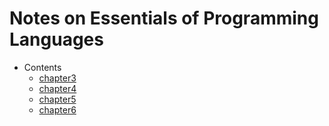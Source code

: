 Notes on Essentials of Programming Languages
============================================

- Contents
  - [chapter3](ch03/README.md)
  - [chapter4](ch04/README.md)
  - [chapter5](ch05/README.md)
  - [chapter6](ch06/README.md)
